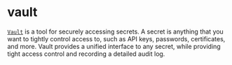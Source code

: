 vault
=====

[`Vault`][1] is a tool for securely accessing secrets. A secret is anything
that you want to tightly control access to, such as API keys, passwords,
certificates, and more. Vault provides a unified interface to any secret, while
providing tight access control and recording a detailed audit log.

[1]: https://www.vaultproject.io/
